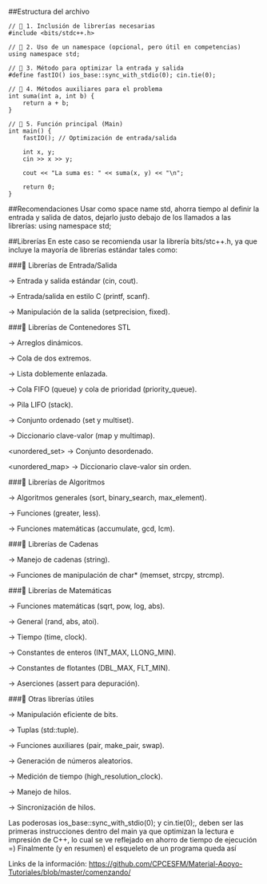 
##Estructura del archivo
```
// 📂 1. Inclusión de librerías necesarias
#include <bits/stdc++.h>

// 📂 2. Uso de un namespace (opcional, pero útil en competencias)
using namespace std;

// 📂 3. Método para optimizar la entrada y salida
#define fastIO() ios_base::sync_with_stdio(0); cin.tie(0);

// 📂 4. Métodos auxiliares para el problema
int suma(int a, int b) {
    return a + b;
}

// 📂 5. Función principal (Main)
int main() {
    fastIO(); // Optimización de entrada/salida

    int x, y;
    cin >> x >> y;

    cout << "La suma es: " << suma(x, y) << "\n";

    return 0;
}
```
##Recomendaciones
Usar como space name std, ahorra tiempo al definir la entrada y salida de datos, dejarlo justo debajo de los llamados a las librerías:
 using namespace std;

##Librerías
En este caso se recomienda usar la librería bits/stc++.h, ya que incluye la mayoría de librerías estándar tales como:

###📂 Librerías de Entrada/Salida

<iostream> → Entrada y salida estándar (cin, cout).

<cstdio> → Entrada/salida en estilo C (printf, scanf).

<iomanip> → Manipulación de la salida (setprecision, fixed).

###📂 Librerías de Contenedores STL

<vector> → Arreglos dinámicos.

<deque> → Cola de dos extremos.

<list> → Lista doblemente enlazada.

<queue> → Cola FIFO (queue) y cola de prioridad (priority_queue).

<stack> → Pila LIFO (stack).

<set> → Conjunto ordenado (set y multiset).

<map> → Diccionario clave-valor (map y multimap).

<unordered_set> → Conjunto desordenado.

<unordered_map> → Diccionario clave-valor sin orden.

###📂 Librerías de Algoritmos

<algorithm> → Algoritmos generales (sort, binary_search, max_element).

<functional> → Funciones (greater<int>, less<int>).

<numeric> → Funciones matemáticas (accumulate, gcd, lcm).

###📂 Librerías de Cadenas

<string> → Manejo de cadenas (string).

<cstring> → Funciones de manipulación de char* (memset, strcpy, strcmp).

###📂 Librerías de Matemáticas

<cmath> → Funciones matemáticas (sqrt, pow, log, abs).

<cstdlib> → General (rand, abs, atoi).

<ctime> → Tiempo (time, clock).

<climits> → Constantes de enteros (INT_MAX, LLONG_MIN).

<cfloat> → Constantes de flotantes (DBL_MAX, FLT_MIN).

<cassert> → Aserciones (assert para depuración).

###📂 Otras librerías útiles

<bitset> → Manipulación eficiente de bits.

<tuple> → Tuplas (std::tuple).

<utility> → Funciones auxiliares (pair, make_pair, swap).

<random> → Generación de números aleatorios.

<chrono> → Medición de tiempo (high_resolution_clock).

<thread> → Manejo de hilos.

<mutex> → Sincronización de hilos.

Las poderosas ios_base::sync_with_stdio(0); y cin.tie(0);, deben ser las primeras instrucciones dentro del main ya que optimizan la lectura e impresión de C++, lo cual se ve reflejado en ahorro de tiempo de ejecución =)
Finalmente (y en resumen) el esqueleto de un programa queda así




Links de la información:
https://github.com/CPCESFM/Material-Apoyo-Tutoriales/blob/master/comenzando/

